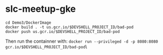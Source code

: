 # slc-meetup-gke

```
cd Demo3/DockerImage
docker build . -t us.gcr.io/$DEVSHELL_PROJECT_ID/bad-pod
docker push us.gcr.io/$DEVSHELL_PROJECT_ID/bad-pod
```

Then run the containner with:
`docker run --privileged -d -p 8080:8080 gcr.io/$DEVSHELL_PROJECT_ID/bad-pod`\